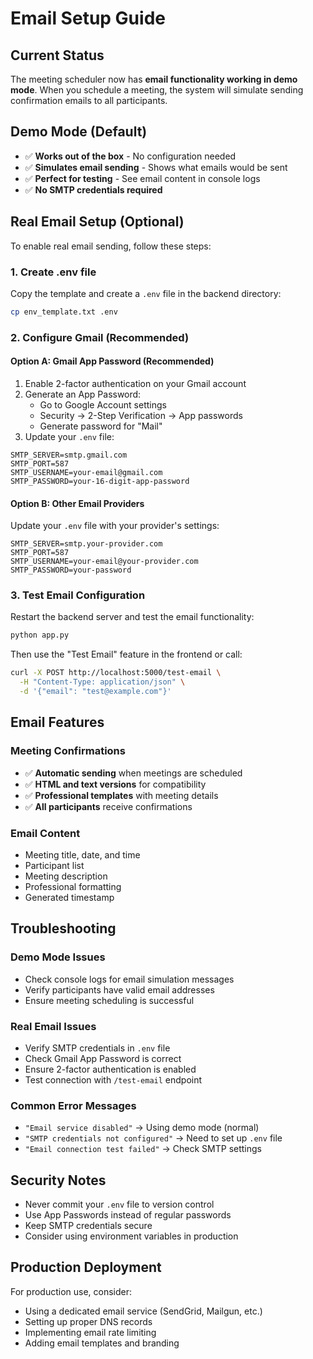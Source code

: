 # Email Setup Guide

## Current Status
The meeting scheduler now has **email functionality working in demo mode**. When you schedule a meeting, the system will simulate sending confirmation emails to all participants.

## Demo Mode (Default)
- ✅ **Works out of the box** - No configuration needed
- ✅ **Simulates email sending** - Shows what emails would be sent
- ✅ **Perfect for testing** - See email content in console logs
- ✅ **No SMTP credentials required**

## Real Email Setup (Optional)

To enable real email sending, follow these steps:

### 1. Create .env file
Copy the template and create a `.env` file in the backend directory:

```bash
cp env_template.txt .env
```

### 2. Configure Gmail (Recommended)

#### Option A: Gmail App Password (Recommended)
1. Enable 2-factor authentication on your Gmail account
2. Generate an App Password:
   - Go to Google Account settings
   - Security → 2-Step Verification → App passwords
   - Generate password for "Mail"
3. Update your `.env` file:
```
SMTP_SERVER=smtp.gmail.com
SMTP_PORT=587
SMTP_USERNAME=your-email@gmail.com
SMTP_PASSWORD=your-16-digit-app-password
```

#### Option B: Other Email Providers
Update your `.env` file with your provider's settings:
```
SMTP_SERVER=smtp.your-provider.com
SMTP_PORT=587
SMTP_USERNAME=your-email@your-provider.com
SMTP_PASSWORD=your-password
```

### 3. Test Email Configuration
Restart the backend server and test the email functionality:
```bash
python app.py
```

Then use the "Test Email" feature in the frontend or call:
```bash
curl -X POST http://localhost:5000/test-email \
  -H "Content-Type: application/json" \
  -d '{"email": "test@example.com"}'
```

## Email Features

### Meeting Confirmations
- ✅ **Automatic sending** when meetings are scheduled
- ✅ **HTML and text versions** for compatibility
- ✅ **Professional templates** with meeting details
- ✅ **All participants** receive confirmations

### Email Content
- Meeting title, date, and time
- Participant list
- Meeting description
- Professional formatting
- Generated timestamp

## Troubleshooting

### Demo Mode Issues
- Check console logs for email simulation messages
- Verify participants have valid email addresses
- Ensure meeting scheduling is successful

### Real Email Issues
- Verify SMTP credentials in `.env` file
- Check Gmail App Password is correct
- Ensure 2-factor authentication is enabled
- Test connection with `/test-email` endpoint

### Common Error Messages
- `"Email service disabled"` → Using demo mode (normal)
- `"SMTP credentials not configured"` → Need to set up `.env` file
- `"Email connection test failed"` → Check SMTP settings

## Security Notes
- Never commit your `.env` file to version control
- Use App Passwords instead of regular passwords
- Keep SMTP credentials secure
- Consider using environment variables in production

## Production Deployment
For production use, consider:
- Using a dedicated email service (SendGrid, Mailgun, etc.)
- Setting up proper DNS records
- Implementing email rate limiting
- Adding email templates and branding 